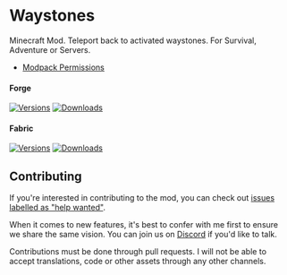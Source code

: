 # Waystones

Minecraft Mod. Teleport back to activated waystones. For Survival, Adventure or Servers.

- [Modpack Permissions](https://mods.twelveiterations.com/permissions)

#### Forge

[![Versions](http://cf.way2muchnoise.eu/versions/245755_latest.svg)](https://minecraft.curseforge.com/projects/waystones) [![Downloads](http://cf.way2muchnoise.eu/full_245755_downloads.svg)](https://minecraft.curseforge.com/projects/waystones)

#### Fabric

[![Versions](http://cf.way2muchnoise.eu/versions/500087_latest.svg)](https://minecraft.curseforge.com/projects/waystones-fabric) [![Downloads](http://cf.way2muchnoise.eu/full_500087_downloads.svg)](https://minecraft.curseforge.com/projects/waystones-fabric)

## Contributing

If you're interested in contributing to the mod, you can check out [issues labelled as "help wanted"](https://github.com/TwelveIterationMods/Waystones/issues?q=is%3Aopen+is%3Aissue+label%3A%22help+wanted%22).

When it comes to new features, it's best to confer with me first to ensure we share the same vision. You can join us on [Discord](https://discord.gg/VAfZ2Nau6j) if you'd like to talk.

Contributions must be done through pull requests. I will not be able to accept translations, code or other assets through any other channels.
